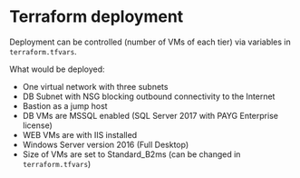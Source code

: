 # Terraform deployment

Deployment can be controlled (number of VMs of each tier) via variables in `terraform.tfvars`.

What would be deployed:
  - One virtual network with three subnets
  - DB Subnet with NSG blocking outbound connectivity to the Internet
  - Bastion as a jump host
  - DB VMs are MSSQL enabled (SQL Server 2017 with PAYG Enterprise license)
  - WEB VMs are with IIS installed
  - Windows Server version 2016 (Full Desktop)
  - Size of VMs are set to Standard_B2ms (can be changed in `terraform.tfvars`)
